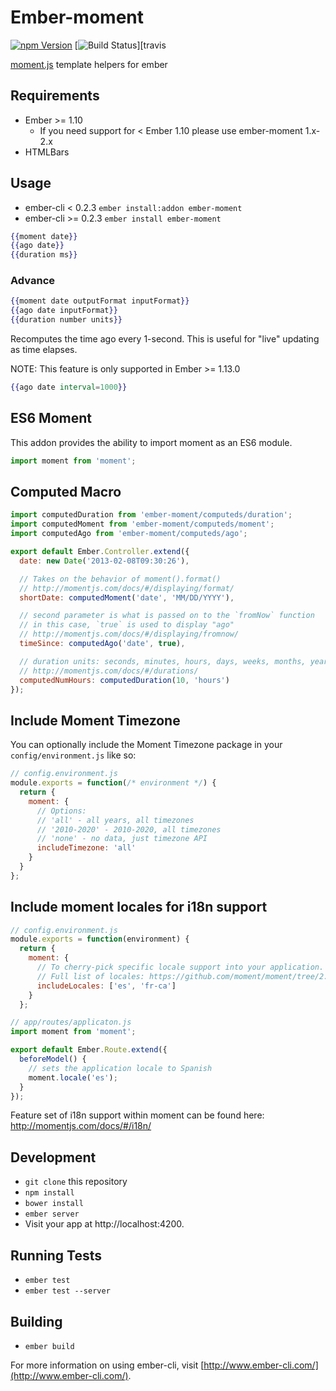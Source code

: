 # Ember-moment
[![npm Version][npm-badge]][npm]
[![Build Status][travis-badge]][travis

[moment.js](http://momentjs.com) template helpers for ember

## Requirements
* Ember >= 1.10
  * If you need support for < Ember 1.10 please use ember-moment 1.x-2.x
* HTMLBars

## Usage

* ember-cli < 0.2.3 `ember install:addon ember-moment`
* ember-cli >= 0.2.3 `ember install ember-moment`

```hbs
{{moment date}}
{{ago date}}
{{duration ms}}
```

### Advance

```hbs
{{moment date outputFormat inputFormat}}
{{ago date inputFormat}}
{{duration number units}}
```

Recomputes the time ago every 1-second.  This is useful for "live" updating as time elapses.

NOTE: This feature is only supported in Ember >= 1.13.0

```hbs
{{ago date interval=1000}}
```

## ES6 Moment

This addon provides the ability to import moment as an ES6 module.
```js
import moment from 'moment';
```

## Computed Macro

```js
import computedDuration from 'ember-moment/computeds/duration';
import computedMoment from 'ember-moment/computeds/moment';
import computedAgo from 'ember-moment/computeds/ago';

export default Ember.Controller.extend({
  date: new Date('2013-02-08T09:30:26'),

  // Takes on the behavior of moment().format()
  // http://momentjs.com/docs/#/displaying/format/
  shortDate: computedMoment('date', 'MM/DD/YYYY'),

  // second parameter is what is passed on to the `fromNow` function
  // in this case, `true` is used to display "ago"
  // http://momentjs.com/docs/#/displaying/fromnow/
  timeSince: computedAgo('date', true),

  // duration units: seconds, minutes, hours, days, weeks, months, years
  // http://momentjs.com/docs/#/durations/
  computedNumHours: computedDuration(10, 'hours')
});
```

## Include Moment Timezone

You can optionally include the Moment Timezone package in your `config/environment.js` like so:

```js
// config.environment.js
module.exports = function(/* environment */) {
  return {
    moment: {
      // Options:
      // 'all' - all years, all timezones
      // '2010-2020' - 2010-2020, all timezones
      // 'none' - no data, just timezone API
      includeTimezone: 'all'
    }
  }
};
```

## Include moment locales for i18n support

```js
// config.environment.js
module.exports = function(environment) {
  return {
    moment: {
      // To cherry-pick specific locale support into your application.
      // Full list of locales: https://github.com/moment/moment/tree/2.10.3/locale
      includeLocales: ['es', 'fr-ca']
    }
  };
```

```js
// app/routes/applicaton.js
import moment from 'moment';

export default Ember.Route.extend({
  beforeModel() {
    // sets the application locale to Spanish
    moment.locale('es');
  }
});
```

Feature set of i18n support within moment can be found here:  http://momentjs.com/docs/#/i18n/

## Development

* `git clone` this repository
* `npm install`
* `bower install`
* `ember server`
* Visit your app at http://localhost:4200.

## Running Tests

* `ember test`
* `ember test --server`

## Building

* `ember build`

For more information on using ember-cli, visit [http://www.ember-cli.com/](http://www.ember-cli.com/).

[npm]: https://www.npmjs.org/package/ember-moment
[npm-badge]: https://img.shields.io/npm/v/ember-moment.svg?style=flat-square
[travis]: https://travis-ci.org/stefanpenner/ember-moment
[travis-badge]: https://img.shields.io/travis/stefanpenner/ember-moment.svg?branch=master&style=flat-square
